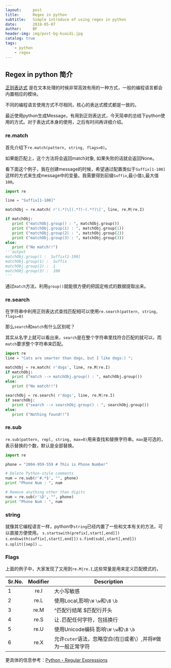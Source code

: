 ```yaml
---
layout:     post
title:      Regex in python
subtitle:   Simple introduce of using regex in python
date:       2018-05-07
author:     BF
header-img: img/post-bg-kuaidi.jpg
catalog: true
tags:
    - python
    - regex
---
```

## Regex in python 简介
[正则表达式](https://en.wikipedia.org/wiki/Regular_expression) 是在文本处理的时候非常高效有用的一种方式，一般的编程语言都会内置相应的模块。

不同的编程语言使用方式不尽相同，核心的表达式模式都是一致的。

最近使用python生成Message，有用到正则表达式，今天简单的总结下python使用的方式。对于表达式本身的使用，之后有时间再详细介绍。

### re.match
首先介绍下`re.match(pattern, string, flags=0)`。

如果能匹配上，这个方法将会返回match对象, 如果失败的话就会返回None。

看下面这个例子，我在创建message的时候，希望通过配置类似于`Suffix[1-100]`这样的方式来生成message中的变量。我需要得到前缀`Suffix`,最小值`1`,最大值`100`。
```python
import re

line = "Suffix[1-100]"

matchObj = re.match( r'(.*)\[(.*?)-(.*?)\]', line, re.M|re.I)

if matchObj:
   print ("matchObj.group() : ", matchObj.group())
   print ("matchObj.group(1) : ", matchObj.group(1))
   print ("matchObj.group(2) : ", matchObj.group(2))
   print ("matchObj.group(3) : ", matchObj.group(3))
else:
   print ("No match!!")
'''output
matchObj.group() :  Suffix[1-100]
matchObj.group(1) :  Suffix
matchObj.group(2) :  1
matchObj.group(3) :  100
'''
```
通过`match`方法，利用`group()`就能很方便的把固定格式的数据提取出来。

### re.search
在字符串中利用正则表达式查找匹配相可以使用`re.search(pattern, string, flags=0)`

那么`search`和`match`有什么区别呢？

其实从名字上就可以看出来，`search`是在整个字符串里找符合匹配的就可以，而`match`要求整个字符串来匹配。
```python 
import re
line = "Cats are smarter than dogs, but I like dogs:) ";

matchObj = re.match( r'dogs', line, re.M|re.I)
if matchObj:
   print ("match --> matchObj.group() : ", matchObj.group())
else:
   print ("No match!!")

searchObj = re.search( r'dogs', line, re.M|re.I)
if searchObj:
   print ("search --> searchObj.group() : ", searchObj.group())
else:
   print ("Nothing found!!")
```

### re.sub
`re.sub(pattern, repl, string, max=0)`用来查找和替换字符串。`max`是可选的，表示替换的个数，默认是全部替换。


```python 
import re

phone = "2004-959-559 # This is Phone Number"

# Delete Python-style comments
num = re.sub(r'#.*$', "", phone)
print "Phone Num : ", num

# Remove anything other than digits
num = re.sub(r'\D', "", phone)    
print "Phone Num : ", num
```

### string
就像其它编程语言一样，python中`string`已经内置了一些和文本有关的方法，可以直接方便使用。
`s.startswith(prefix[,start[,end]])`
`s.endswith(suffix[,start[,end]])`
`s.find(sub[,start[,end]])`
`s.split([sep])`
...

### Flags
上面的例子中，大家发现了又用到`re.M|re.I`,这些常量是用来定义匹配模式的，

| Sr.No.   |      Modifier | Description          |
|----------|:-------------:|----------------------|
| 1        |  re.I         | 大小写敏感              |
| 2        |  re.L         | 使用Local,影响`\W` `\w`和`\B` `\b`|
| 3        |  re.M         | ^匹配行结尾  $匹配行开头  |
| 4        |  re.S         | 让`.`匹配任何字符，包括换行 |
| 5        |  re.U         | 使用Unicode编码 影响`\W` `\w`和`\B` `\b` |
| 6        |  re.X         | 允许`cuter`语法，忽略空白(在[]或者\）,并将#做为一般正常字符|


更具体的信息参考：[Python - Regular Expressions](https://www.tutorialspoint.com/python/python_reg_expressions.htm)
